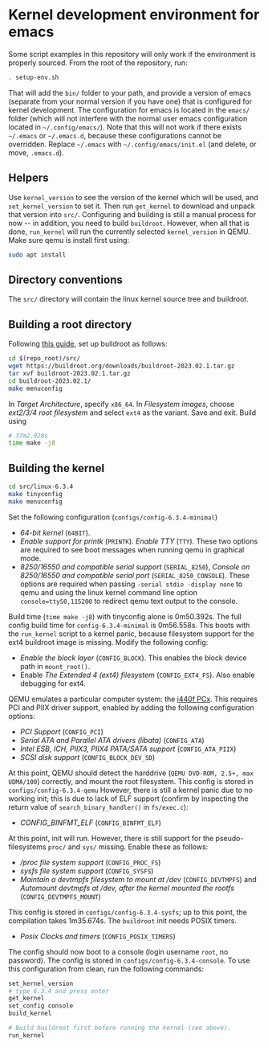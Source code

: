 # Kernel development environment for emacs

Some script examples in this repository will only work if the environment is properly sourced. From the root of the repository, run:

```bash
. setup-env.sh
```

That will add the `bin/` folder to your path, and provide a version of emacs (separate from your normal version if you have one) that is configured for kernel development. The configuration for emacs is located in the `emacs/` folder (which will not interfere with the normal user emacs configuration located in `~/.config/emacs/`). Note that this will not work if there exists `~/.emacs` or `~/.emacs.d`, because these configurations cannot be overridden. Replace `~/.emacs` with `~/.config/emacs/init.el` (and delete, or move, `.emacs.d`).

## Helpers

Use `kernel_version` to see the version of the kernel which will be used, and `set_kernel_version` to set it. Then run `get_kernel` to download and unpack that version into `src/`. Configuring and building is still a manual process for now -- in addition, you need to build `buildroot`. However, when all that is done, `run_kernel` will run the currently selected `kernel_version` in QEMU. Make sure qemu is install first using:

```bash
sudo apt install 
```

## Directory conventions

The `src/` directory will contain the linux kernel source tree and buildroot.

## Building a root directory

Following [this guide](https://medium.com/@daeseok.youn/prepare-the-environment-for-developing-linux-kernel-with-qemu-c55e37ba8ade), set up buildroot as follows:

```bash
cd $(repo_root)/src/
wget https://buildroot.org/downloads/buildroot-2023.02.1.tar.gz
tar xvf buildroot-2023.02.1.tar.gz
cd buildroot-2023.02.1/
make menuconfig
```

In *Target Architecture*, specify `x86_64`. In *Filesystem images*, choose *ext2/3/4 root filesystem* and select `ext4` as the variant. Save and exit. Build using

```bash
# 37m2.928s
time make -j8
```

## Building the kernel

```bash
cd src/linux-6.3.4
make tinyconfig
make menuconfig
```

Set the following configuration (`configs/config-6.3.4-minimal`)

- *64-bit kernel* (`64BIT`). 
- *Enable support for printk* (`PRINTK`). *Enable TTY* (`TTY`). These two options are required to see boot messages when running qemu in graphical mode.
- *8250/16550 and compatible serial support* (`SERIAL_8250`), *Console on 8250/16550 and compatible serial port* (`SERIAL_8250_CONSOLE`). These options are required when passing `-serial stdio -display none` to qemu and using the linux kernel command line option `console=ttyS0,115200` to redirect qemu text output to the console.

Build time (`time make -j8`) with tinyconfig alone is 0m50.392s. The full config build time for `config-6.3.4-minimal` is 0m56.558s. This boots with the `run_kernel` script to a kernel panic, because filesystem support for the ext4 buildroot image is missing. Modify the following config:

- *Enable the block layer* (`CONFIG_BLOCK`). This enables the block device path in `mount_root()`.
- Enable *The Extended 4 (ext4) filesystem* (`CONFIG_EXT4_FS`). Also enable debugging for ext4.

QEMU emulates a particular computer system: the [i440f PCx](https://www.qemu.org/docs/master/system/i386/pc.html). This requires PCI and PIIX driver support, enabled by adding the following configuration options:

- *PCI Support* (`CONFIG_PCI`)
- *Serial ATA and Parallel ATA drivers (libata)* (`CONFIG_ATA`)
- *Intel ESB, ICH, PIIX3, PIIX4 PATA/SATA support* (`CONFIG_ATA_PIIX`)
- *SCSI disk support* (`CONFIG_BLOCK_DEV_SD`)

At this point, QEMU should detect the harddrive (`QEMU DVD-ROM, 2.5+, max UDMA/100`) correctly, and mount the root filesystem. This config is stored in `configs/config-6.3.4-qemu` However, there is still a kernel panic due to no working init; this is due to lack of ELF support (confirm by inspecting the return value of `search_binary_handler()` in `fs/exec.c`):

- *CONFIG_BINFMT_ELF* (`CONFIG_BINFMT_ELF`)

At this point, init will run. However, there is still support for the pseudo-filesystems `proc/` and `sys/` missing. Enable these as follows:

- */proc file system support* (`CONFIG_PROC_FS`)
- *sysfs file system support* (`CONFIG_SYSFS`)
- *Maintain a devtmpfs filesystem to mount at /dev* (`CONFIG_DEVTMPFS`) and *Automount devtmpfs at /dev, after the kernel mounted the rootfs* (`CONFIG_DEVTMPFS_MOUNT`)

This config is stored in `configs/config-6.3.4-sysfs`; up to this point, the compilation takes 1m35.674s. The `buildroot` init needs POSIX timers.

- *Posix Clocks and timers* (`CONFIG_POSIX_TIMERS`)

The config should now boot to a console (login username `root`, no password). The config is stored in `configs/config-6.3.4-console`. To use this configuration from clean, run the following commands:

```bash
set_kernel_version
# type 6.3.4 and press enter
get_kernel
set_config console
build_kernel

# Build buildroot first before running the kernel (see above).
run_kernel
```
